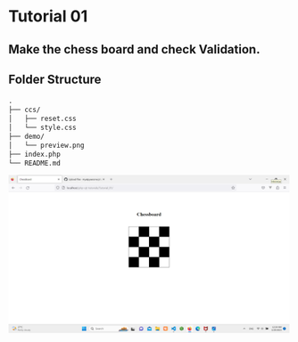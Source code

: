 # Tutorial 01

## Make the chess board and check Validation.

## Folder Structure

```
.
├── ccs/
│   ├── reset.css
│   └── style.css
├── demo/
│   └── preview.png
├── index.php
└── README.md
```

![preview.png](demo/preview.png)
